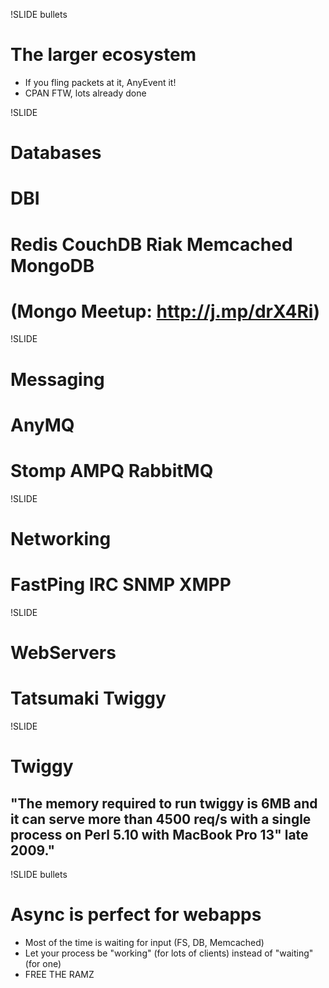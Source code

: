 !SLIDE bullets
# The larger ecosystem
* If you fling packets at it, AnyEvent it!
* CPAN FTW, lots already done

!SLIDE
# Databases
# DBI
# Redis CouchDB Riak Memcached MongoDB
# (Mongo Meetup: <http://j.mp/drX4Ri>)

!SLIDE
# Messaging
# AnyMQ
# Stomp AMPQ RabbitMQ

!SLIDE
# Networking
# FastPing IRC SNMP XMPP

!SLIDE
# WebServers
# Tatsumaki Twiggy

!SLIDE
# Twiggy
## "The memory required to run twiggy is 6MB and it can serve more than 4500 req/s with a single process on Perl 5.10 with MacBook Pro 13" late 2009."

!SLIDE bullets
# Async is perfect for webapps
* Most of the time is waiting for input (FS, DB, Memcached)
* Let your process be "working" (for lots of clients) instead of "waiting" (for one)
* FREE THE RAMZ
